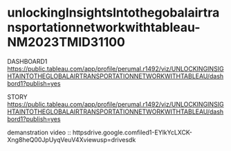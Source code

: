 # unlockinglnsightslntothegobalairtransportationnetworkwithtableau-NM2023TMID31100

DASHBOARD1
https://public.tableau.com/app/profile/perumal.r1492/viz/UNLOCKINGINSIGHTAINTOTHEGLOBALAIRTRANSPORTATIONNETWORKWITHTABLEAU/dashbord1?publish=yes

STORY
https://public.tableau.com/app/profile/perumal.r1492/viz/UNLOCKINGINSIGHTAINTOTHEGLOBALAIRTRANSPORTATIONNETWORKWITHTABLEAU/dashbord1?publish=yes


demanstration video ::   httpsdrive.google.comfiled1-EYlkYcLXCK-Xng8heQ00JpUyqVeuV4Xviewusp=drivesdk
